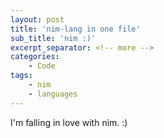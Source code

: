 ```yaml
---
layout: post
title: 'nim-lang in one file'
sub_title: 'nim :)'
excerpt_separator: <!-- more -->
categories:
    - Code
tags:
    - nim
    - languages
---
```


I'm falling in love with nim. :)

<!-- more -->

<script src="https://gist.github.com/rscircus/b3873b508a29137c34418a059507ce2c.js"></script>